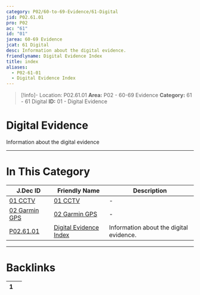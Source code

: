 ```yaml
---
category: P02/60-to-69-Evidence/61-Digital
jid: P02.61.01
pro: P02
ac: "61"
id: "01"
jarea: 60-69 Evidence
jcat: 61 Digital
desc: Information about the digital evidence.
friendlyname: Digital Evidence Index
title: index
aliases:
  - P02-61-01
  - Digital Evidence Index
---
```

>[!info]- Location: P02.61.01
>**Area:** P02 - 60-69 Evidence
>**Category:** 61 - 61 Digital
>**ID:** 01 - Digital Evidence

# Digital Evidence

Information about the digital evidence
 


---
# In This Category

| J.Dec ID                                                                                        | Friendly Name                                                                                    | Description                             |
| ----------------------------------------------------------------------------------------------- | ------------------------------------------------------------------------------------------------ | --------------------------------------- |
| [01 CCTV](../../../hidden/01%20CCTV.md)             | [01 CCTV](../../../hidden/01%20CCTV.md)              | \-                                      |
| [02 Garmin GPS](../../../hidden/02%20Garmin%20GPS.md) | [02 Garmin GPS](../../../hidden/02%20Garmin%20GPS.md)  | \-                                      |
| [P02.61.01](index.md)             | [Digital Evidence Index](index.md) | Information about the digital evidence. |


---
# Backlinks
<div><table class="dataview table-view-table"><thead class="table-view-thead"><tr class="table-view-tr-header"><th class="table-view-th"><span></span><span class="dataview small-text">1</span></th><th class="table-view-th"><span></span></th></tr></thead><tbody class="table-view-tbody"></tbody></table></div>